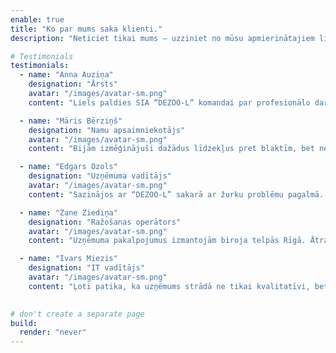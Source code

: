 ```yaml
---
enable: true
title: "Ko par mums saka klienti."
description: "Neticiet tikai mums — uzziniet no mūsu apmierinātajiem lietotājiem! Apskatiet dažas no mūsu atsauksmēm zemāk, lai uzzinātu, ko citi saka par Dezoo-L."

# Testimonials
testimonials:
  - name: "Anna Auziņa"
    designation: "Ārsts"
    avatar: "/images/avatar-sm.png"
    content: "Liels paldies SIA “DEZOO-L” komandai par profesionālo darbu! Pēc viņu apmeklējuma mājās vairs nav ne skudru, ne citu kaitēkļu. Strādā ātri, kvalitatīvi un sniedz arī noderīgus padomus, kā izvairīties no problēmām nākotnē. Noteikti iesaku!"

  - name: "Māris Bērziņš"
    designation: "Namu apsaimniekotājs"
    avatar: "/images/avatar-sm.png"
    content: "Bijām izmēģinājuši dažādus līdzekļus pret blaktīm, bet nekas nelīdzēja. Tikai “DEZOO-L” speciālisti palīdzēja atbrīvoties no šīs problēmas. Rezultāts lielisks, serviss – pieklājīgs un uzmanīgs. Esam ļoti apmierināti!"

  - name: "Edgars Ozols"
    designation: "Uzņēmuma vadītājs"
    avatar: "/images/avatar-sm.png"
    content: "Sazinājos ar “DEZOO-L” sakarā ar žurku problēmu pagalmā. Speciālisti ieradās tajā pašā dienā, veica deratizāciju un jau pēc dažām dienām problēma bija atrisināta. Ļoti atsaucīgs un profesionāls kolektīvs."

  - name: "Zane Ziediņa"
    designation: "Ražošanas operātors"
    avatar: "/images/avatar-sm.png"
    content: "Uzņēmuma pakalpojumus izmantojām biroja telpās Rīgā. Ātra reakcija, rūpīga pieeja un ilgtspējīgs rezultāts – kaitēkļu vairs nav! Paldies par sadarbību, noteikti izmantosim arī turpmāk, ja būs nepieciešams."

  - name: "Ivars Miezis"
    designation: "IT vadītājs"
    avatar: "/images/avatar-sm.png"
    content: "Ļoti patika, ka uzņēmums strādā ne tikai kvalitatīvi, bet arī droši. Mājās ir bērni un mājdzīvnieki, tāpēc bija svarīgi, lai izmantotie līdzekļi nekaitētu mums. “DEZOO-L” visu paskaidroja un nodrošināja drošu kaitēkļu apkarošanu. Ļoti iesaku visiem!"
  

# don't create a separate page
build:
  render: "never"
---
```

